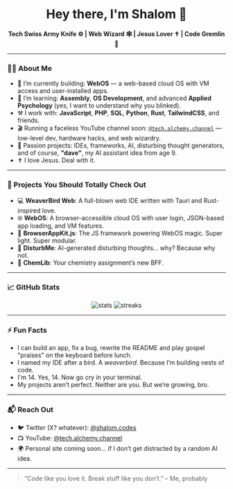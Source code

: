 <h1 align="center">Hey there, I'm Shalom 👋</h1>

<p align="center">
  <b>Tech Swiss Army Knife ⚙️ | Web Wizard 🕸️ | Jesus Lover ✝️ | Code Gremlin 👾</b>
</p>

---

### 👨‍💻 About Me

- 🔭 I’m currently building: **WebOS** — a web-based cloud OS with VM access and user-installed apps.
- 🧠 I’m learning: **Assembly**, **OS Development**, and advanced **Applied Psychology** (yes, I want to understand why you blinked).
- ⚒️ I work with: **JavaScript**, **PHP**, **SQL**, **Python**, **Rust**, **TailwindCSS**, and friends.
- 🎬 Running a faceless YouTube channel soon: [`@tech.alchemy.channel`](https://youtube.com/@tech.alchemy.channel) — low-level dev, hardware hacks, and web wizardry.
- 🧪 Passion projects: IDEs, frameworks, AI, disturbing thought generators, and of course, **"dave"**, my AI assistant idea from age 9.
- ✝️ I love Jesus. Deal with it.

---

### 🚀 Projects You Should Totally Check Out

- 💻 **WeaverBird Web**: A full-blown web IDE written with Tauri and Rust-inspired love.
- 🌐 **WebOS**: A browser-accessible cloud OS with user login, JSON-based app loading, and VM features.
- 🔮 **BrowserAppKit.js**: The JS framework powering WebOS magic. Super light. Super modular.
- 🧠 **DisturbMe**: AI-generated disturbing thoughts... why? Because why not.
- 🧰 **ChemLib**: Your chemistry assignment’s new BFF.

---

### 📈 GitHub Stats

<p align="center">
  <img src="https://github-readme-stats.vercel.app/api?username=shalomcoder&show_icons=true&theme=tokyonight" alt="stats" />
  <img src="https://github-readme-streak-stats.herokuapp.com?user=shalomcoder&theme=tokyonight&date_format=M%20j%5B%2C%20Y%5D" alt="streaks" />
</p>

---

### ⚡ Fun Facts

- I can build an app, fix a bug, rewrite the README and play gospel "praises" on the keyboard before lunch.
- I named my IDE after a bird. A *weaverbird*. Because I’m building nests of code.
- I'm 14. Yes, 14. Now go cry in your terminal.
- My projects aren’t perfect. Neither are you. But we’re growing, bro.

---

### 📬 Reach Out

- 🐦 Twitter (X? whatever): [@shalom.codes](https://twitter.com/shalom.codes)
- 📺 YouTube: [@tech.alchemy.channel](https://youtube.com/@tech.alchemy.channel)
- 🌍 Personal site coming soon... if I don’t get distracted by a random AI idea.

---

> “Code like you love it. Break stuff like you don’t.” – Me, probably
